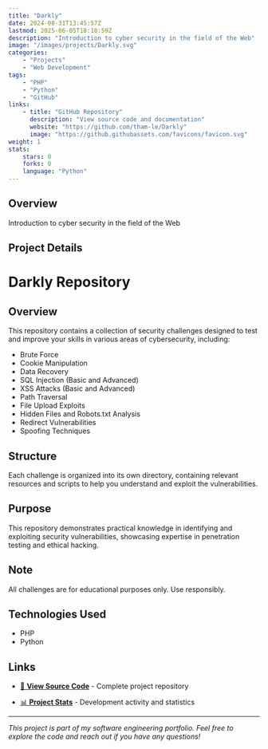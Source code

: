 ```yaml
---
title: "Darkly"
date: 2024-08-31T13:45:57Z
lastmod: 2025-06-05T18:18:59Z
description: "Introduction to cyber security in the field of the Web"
image: "/images/projects/Darkly.svg"
categories:
    - "Projects"
    - "Web Development"
tags:
    - "PHP"
    - "Python"
    - "GitHub"
links:
    - title: "GitHub Repository"
      description: "View source code and documentation"
      website: "https://github.com/tham-le/Darkly"
      image: "https://github.githubassets.com/favicons/favicon.svg"
weight: 1
stats:
    stars: 0
    forks: 0
    language: "Python"
---
```


## Overview

Introduction to cyber security in the field of the Web

## Project Details

# Darkly Repository

## Overview
This repository contains a collection of security challenges designed to test and improve your skills in various areas of cybersecurity, including:

- Brute Force
- Cookie Manipulation
- Data Recovery
- SQL Injection (Basic and Advanced)
- XSS Attacks (Basic and Advanced)
- Path Traversal
- File Upload Exploits
- Hidden Files and Robots.txt Analysis
- Redirect Vulnerabilities
- Spoofing Techniques

## Structure
Each challenge is organized into its own directory, containing relevant resources and scripts to help you understand and exploit the vulnerabilities.

## Purpose
This repository demonstrates practical knowledge in identifying and exploiting security vulnerabilities, showcasing expertise in penetration testing and ethical hacking.

## Note
All challenges are for educational purposes only. Use responsibly.

## Technologies Used

- PHP
- Python

## Links

- [📂 **View Source Code**](https://github.com/tham-le/Darkly) - Complete project repository

- [📊 **Project Stats**](https://github.com/tham-le/Darkly/pulse) - Development activity and statistics

---

*This project is part of my software engineering portfolio. Feel free to explore the code and reach out if you have any questions!*

